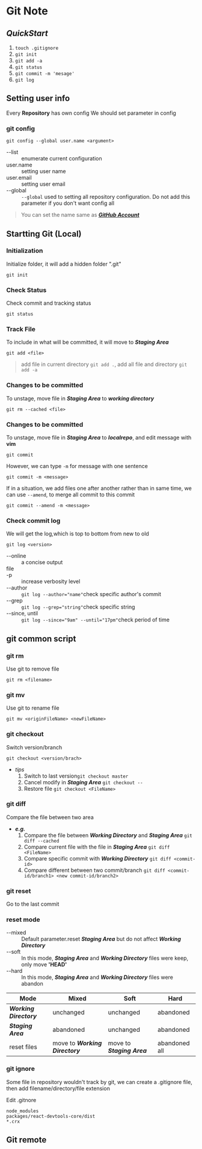 # Git Note
## _QuickStart_

1. `touch .gitignore` 
2. `git init`
3. `git add -a`
4. `git status`
5. `git commit -m 'mesage'`
6. `git log`


## Setting user info
Every **Repository** has own config
We should set parameter in config

### git config
```commandline
git config --global user.name <argument>
```
<dl>
<dt><a>--list</a></dt>
<dd>enumerate current configuration</dd>
<dt><a>user.name</a></dt>
<dd>setting user name</dd>
<dt><a>user.email</a></dt>
<dd>setting user email</dd>
<dt><a>--global</a></dt>
<dd><code>--global</code> used to setting all repository configuration. Do not add this parameter if you don't want config all</dd>
</dl>

> You can set the name same as [_**GitHub Account**_](https://github.com/) 

## Startting Git (Local) 
### Initialization
Initialize folder, it will add a hidden folder ".git"
```commandline
git init
```
### Check Status
Check commit and tracking status
```commandline
git status
```
### Track File
To include in what will be committed, it will move to **_Staging Area_**
```commandline
git add <file>
```
>add file in current directory `git add .`, add all file and directory `git add -a `
### Changes to be committed
To unstage, move file in **_Staging Area_** to **_working directory_**
```commandline
git rm --cached <file>
```
### Changes to be committed
To unstage, move file in **_Staging Area_** to **_localrepo_**, 
and edit message with **vim**
```commandline
git commit
```
However, we can type `-m` for message with one sentence
```commandline
git commit -m <message>
```
If in a situation, we add files one after another rather than in same time,
we can use `--amend`, to merge all commit to this commit
```commandline
git commit --amend -m <message>
```
### Check commit log
We will get the log,which is top to bottom from new to old
```commandline
git log <version>
```
<dl>
<dt><a>--online</a></dt>
<dd>a concise output</dd>
<dt><a> file </a></dt>
<dd></dd>
<dt><a>-p</a></dt>
<dd>increase verbosity level</dd>
<dt><a>--author</a></dt>
<dd><code>git log --author="name"</code>check specific author's commit</dd>
<dt><a>--grep</a></dt>
<dd><code>git log --grep="string"</code>check specific string</dd>
<dt><a>--since, until</a></dt>
<dd><code>git log --since="9am" --until="17pm"</code>check period of time</dd>
</dl>

## git common script
### git rm
Use git to remove file
```commandline
git rm <filename>
```
### git mv
Use git to rename file 
```commandline
git mv <originFileName> <newFileName>
```
### git checkout
Switch version/branch
```commandline
git checkout <version/brach>
```
- _tips_
  1. Switch to last version`git checkout master`
  2. Cancel modify in _**Staging Area**_ `git checkout --`
  3. Restore file `git checkout <FileName>`
### git diff
Compare the file between two area
 - _**e.g.**_
   1. Compare the file between _**Working Directory**_
      and _**Staging Area**_ `git diff --cached`
   2. Compare current file with the file in _**Staging Area**_
      `git diff <FileName>`
   3. Compare specific commit with _**Working Directory**_
      `git diff <commit-id>`
   4. Compare different between two commit/branch `git diff <commit-id/branch1> <new commit-id/branch2>` 
### git reset
Go to the last commit
<dl>
<h3>reset mode</h3>
<dt><a>--mixed</a></dt>
<dd>Default parameter.reset <i><b>Staging Area</b></i> but do not affect <i><b>Working Directory</b></i></dd>
<dt><a>--soft</a></dt>
<dd>In this mode, <i><b>Staging Area</b></i> and <i><b>Working Directory</b></i> files were keep, only move <b>'HEAD'</b></dd>
<dt><a>--hard</a></dt>
<dd>In this mode, <i><b>Staging Area</b></i> and <i><b>Working Directory</b></i> files were abandon</dd>
</dl>

| Mode                      | Mixed                           | Soft                       | Hard          |
|---------------------------|---------------------------------|----------------------------|---------------|
| _**Working Directory**_   | unchanged                       | unchanged                  | abandoned     |
| _**Staging Area**_        | abandoned                       | unchanged                  | abandoned     |
| reset files               | move to _**Working Directory**_ | move to _**Staging Area**_ | abandoned all |

### git ignore
Some file in repository wouldn't track by git, we can create a .gitignore file, then add filename/directory/file extension

Edit .gitnore 
```commandline
node_modules
packages/react-devtools-core/dist
*.crx
```
## Git remote 